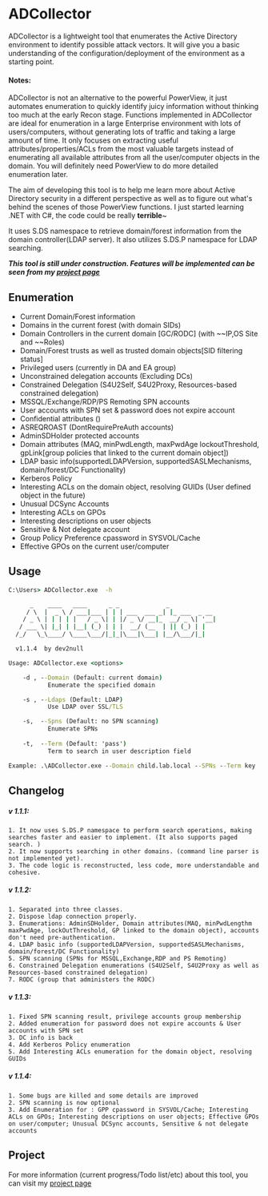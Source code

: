 # ADCollector
ADCollector is a lightweight tool that enumerates the Active Directory environment to identify possible attack vectors. It will give you a basic understanding of the configuration/deployment of the environment as a starting point. 

#### Notes: 
ADCollector is not an alternative to the powerful PowerView, it just automates enumeration to quickly identify juicy information without thinking too much at the early Recon stage. Functions implemented in ADCollector are ideal for enumeration in a large Enterprise environment with lots of users/computers, without generating lots of traffic and taking a large amount of time. It only focuses on extracting useful attributes/properties/ACLs from the most valuable targets instead of enumerating all available attributes from all the user/computer objects in the domain. You will definitely need PowerView to do more detailed enumeration later.

The aim of developing this tool is to help me learn more about Active Directory security in a different perspective as well as to figure out what's behind the scenes of those PowerView functions. I just started learning .NET with C#, the code could be really **terrible**~


It uses S.DS namespace to retrieve domain/forest information from the domain controller(LDAP server). It also utilizes S.DS.P namespace for LDAP searching.

_**This tool is still under construction. Features will be implemented can be seen from my [project page](https://github.com/dev-2null/ADCollector/projects/1)**_


## Enumeration
* Current Domain/Forest information
* Domains in the current forest (with domain SIDs)
* Domain Controllers in the current domain \[GC/RODC] (with ~~IP,OS Site and ~~Roles)
* Domain/Forest trusts as well as trusted domain objects[SID filtering status]
* Privileged users (currently in DA and EA group)
* Unconstrained delegation accounts (Excluding DCs)
* Constrained Delegation (S4U2Self, S4U2Proxy, Resources-based constrained delegation)
* MSSQL/Exchange/RDP/PS Remoting SPN accounts
* User accounts with SPN set & password does not expire account
* Confidential attributes ()
* ASREQROAST (DontRequirePreAuth accounts)
* AdminSDHolder protected accounts
* Domain attributes (MAQ, minPwdLength, maxPwdAge lockoutThreshold, gpLink[group policies that linked to the current domain object])
* LDAP basic info(supportedLDAPVersion, supportedSASLMechanisms, domain/forest/DC Functionality)
* Kerberos Policy
* Interesting ACLs on the domain object, resolving GUIDs (User defined object in the future)
* Unusual DCSync Accounts
* Interesting ACLs on GPOs
* Interesting descriptions on user objects
* Sensitive & Not delegate account
* Group Policy Preference cpassword in SYSVOL/Cache
* Effective GPOs on the current user/computer

## Usage
```bat
C:\Users> ADCollector.exe  -h

      _    ____   ____      _ _             _
     / \  |  _ \ / ___|___ | | | ___  ___ _| |_ ___  _ __
    / _ \ | | | | |   / _ \| | |/ _ \/ __|_  __/ _ \| '__|
   / ___ \| |_| | |__| (_) | | |  __/ (__  | || (_) | |
  /_/   \_\____/ \____\___/|_|_|\___|\___| |__/\___/|_|

  v1.1.4  by dev2null

Usage: ADCollector.exe <options>

    -d , --Domain (Default: current domain)
           Enumerate the specified domain

    -s , --Ldaps (Default: LDAP)
           Use LDAP over SSL/TLS

    -s,  --Spns (Default: no SPN scanning)
           Enumerate SPNs
    
    -t,  --Term (Default: 'pass')
           Term to search in user description field

Example: .\ADCollector.exe --Domain child.lab.local --SPNs --Term key
```


## Changelog
##### v 1.1.1:
    1. It now uses S.DS.P namespace to perform search operations, making searches faster and easier to implement. (It also supports paged search. )
    2. It now supports searching in other domains. (command line parser is not implemented yet).
    3. The code logic is reconstructed, less code, more understandable and cohesive.
##### v 1.1.2:
    1. Separated into three classes.
    2. Dispose ldap connection properly.
    3. Enumerations: AdminSDHolder, Domain attributes(MAQ, minPwdLengthm maxPwdAge, lockOutThreshold, GP linked to the domain object), accounts don't need pre-authentication.
    4. LDAP basic info (supportedLDAPVersion, supportedSASLMechanisms, domain/forest/DC Functionality)
    5. SPN scanning (SPNs for MSSQL,Exchange,RDP and PS Remoting)
    6. Constrained Delegation enumerations (S4U2Self, S4U2Proxy as well as Resources-based constrained delegation)
    7. RODC (group that administers the RODC)
##### v 1.1.3:
    1. Fixed SPN scanning result, privilege accounts group membership
    2. Added enumeration for password does not expire accounts & User accounts with SPN set
    3. DC info is back
    4. Add Kerberos Policy enumeration
    5. Add Interesting ACLs enumeration for the domain object, resolving GUIDs
##### v 1.1.4:
    1. Some bugs are killed and some details are improved
    2. SPN scanning is now optional
    3. Add Enumeration for : GPP cpassword in SYSVOL/Cache; Interesting ACLs on GPOs; Interesting descriptions on user objects; Effective GPOs on user/computer; Unusual DCSync accounts, Sensitive & not delegate accounts

## Project
For more information (current progress/Todo list/etc) about this tool, you can visit my [project page](https://github.com/dev-2null/ADCollector/projects/1)


